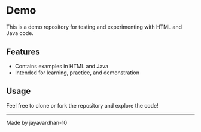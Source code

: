 # Demo

This is a demo repository for testing and experimenting with HTML and Java code.

## Features

- Contains examples in HTML and Java
- Intended for learning, practice, and demonstration

## Usage



Feel free to clone or fork the repository and explore the code!

---

Made by jayavardhan-10
